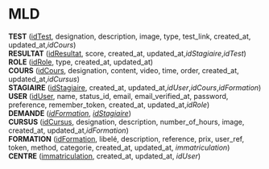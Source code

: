 # MLD

**TEST** (<ins>idTest</ins>, designation, description, image, type, test_link, created_at, updated_at,_idCours_)  
**RESULTAT** (<ins>idResultat</ins>, score, created_at, updated_at,_idStagiaire_,_idTest_)  
**ROLE** (<ins>idRole</ins>, type, created_at, updated_at)  
**COURS** (<ins>idCours</ins>, designation, content, video, time, order, created_at, updated_at,_idCursus_)  
**STAGIAIRE** (<ins>idStagiaire</ins>, created_at, updated_at,_idUser_,_idCours_,_idFormation_)  
**USER** (<ins>idUser</ins>, name, status_id, email, email_verified_at, password, preference, remember_token, created_at, updated_at,_idRole_)  
**DEMANDE** (<ins>_idFormation_</ins>, <ins>_idStagiaire_</ins>)  
**CURSUS** (<ins>idCursus</ins>, designation, description, number_of_hours, image, created_at, updated_at,_idFormation_)  
**FORMATION** (<ins>idFormation</ins>, libelé, description, reference, prix, user_ref, token, method, categorie, created_at, updated_at, _immatriculation_)  
**CENTRE** (<ins>immatriculation</ins>, created_at, updated_at, _idUser_)
